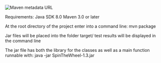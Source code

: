 

![Maven metadata URL](https://img.shields.io/maven-metadata/v/http/central.maven.org/maven2/com/google/code/gson/gson/maven-metadata.xml.svg)


Requirements:
  Java SDK 8.0
  Maven 3.0 or later
  
At the root directory of the project enter into a command line: mvn package

Jar files will be placed into the folder target/
test results will be displayed in the command line

The jar file has both the library for the classes as well as a main function runnable with:
java -jar SpinTheWheel-1.3.jar
